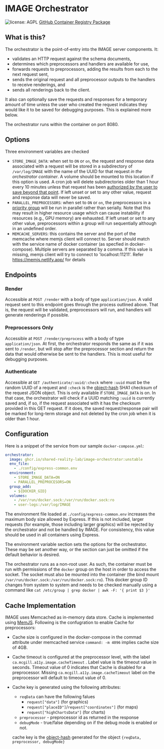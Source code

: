 # IMAGE Orchestrator

![license: AGPL](https://img.shields.io/badge/license-AGPL-success) [GitHub Container Registry Package](https://github.com/Shared-Reality-Lab/IMAGE-server/pkgs/container/image-orchestrator)

## What is this?

The orchestrator is the point-of-entry into the IMAGE server components. It:
- validates an HTTP request against the schema documents,
- determines which preprocessors and handlers are available for use,
- forwards requests to preprocessors, adding the results from each to the next request sent,
- sends the original request and all preprocessor outputs to the handlers to receive renderings, and
- sends all renderings back to the client.

It also can optionally save the requests and responses for a temporary amount of time unless the user who created
the request indicates they would like it to be saved for debugging purposes. This is explained more below.

The orchestrator runs within the container on port 8080.

## Options

Three environment variables are checked
- `STORE_IMAGE_DATA`: when set to `ON` or `on`, the request and response data associated with a request will be stored in a subdirectory
of `/var/log/IMAGE` with the name of the UUID for that request *in the orchestrator container*. A volume should be
mounted to this location if this option is used. A cron job will delete subdirectories older than 1 hour every 10 minutes
unless that request has been [authorized by the user to save beyond that point](#authenticate).
If left unset or set to any other value, request and response data will never be saved.
- `PARALLEL_PREPROCESSORS`: when set to `ON` or `on`, the preprocessors in a [priority group](https://github.com/Shared-Reality-Lab/IMAGE-server/wiki/2.-Handlers,-Preprocessors-and-Services#docker-compose-configuration) will be run in parallel
rather than serially. Note that this may result in higher resource usage which can cause instability if resources (e.g., GPU memory) are exhausted.
If left unset or set to any other value, preprocessors within a group will run sequentially although in an undefined order.
- `MEMCACHE_SERVERS`: this contains the server and the port of the memcache where memjs client will connect to. Server should match with the service name of docker container (as specfied in docker-compose). Multiple servers are separated by a comma. If this value is missing, memjs client will try to connect to 'localhost:11211'.  Refer https://memjs.netlify.app/ for details 

## Endpoints

### Render

Accessible at `POST /render` with a body of type `application/json`. A valid request sent to this endpoint goes through the process outlined above. That is,
the request will be validated, preprocessors will run, and handlers will generate renderings if possible.

### Preprocessors Only

Accessible at `POST /render/preprocess` with a body of type `application/json`. At first, the orchestrator responds
the same as if it was sent to `/render`, but will stop after the preprocessor section and return the data that would
otherwise be sent to the handlers. This is most useful for debugging purposes.

### Authenticate

Accessible at `GET /authenticate/:uuid/:check` where `:uuid` must be the random UUID of a request and `:check` is the [object-hash](https://www.npmjs.com/package/object-hash) SHA1 checksum
of the request JSON object. This is only available if `STORE_IMAGE_DATA` is on.
In that case, the orchestrator will check if a UUID matching `:uuid` is currently saved and, if so, if the
request associated with it has the checksum provided in this GET request. If it does, the saved request/response pair
will be marked for long-term storage and not deleted by the cron job when it is older than 1 hour.


## Configuration

Here is a snippet of the service from our sample `docker-compose.yml`:

```yaml
orchestrator:
  image: ghcr.io/shared-reality-lab/image-orchestrator:unstable
  env_file:
    - ./config/express-common.env
  environment:
    - STORE_IMAGE_DATA=ON
    - PARALLEL_PREPROCESORS=ON
  group_add:
    - ${DOCKER_GID}
  volumes:
    - /var/run/docker.sock:/var/run/docker.sock:ro
    - user-logs:/var/log/IMAGE
```

The environment file loaded at `./config/express-common.env` increases the maximum body size allowed by Express.
If this is not included, larger requests (for example, those including larger graphics) will be rejected by the orchestrator
and not be handled by IMAGE. For consistency, this value should be used in all containers using Express.

The environment variable section sets the options for the orchestrator. These may be set another way, or the section can just
be omitted if the default behavior is desired.

The orchestrator runs as a non-root user. As such, the container must be run with permissions of the `docker` group on the host
in order to access the socket. The socket must also be mounted into the container (the bind mount `/var/run/docker.sock:/var/run/docker.sock:ro`).
This docker group ID changes from system to system and needs to be checked manually using a command like `cat /etc/group | grep docker | awk -F: '{ print $3 }'`

## Cache Implementation

IMAGE uses Memcached as in-memory data store. Cache is implemented using [MemJS](https://www.npmjs.com/package/memjs). Following is the confugration to enable Cache for preprocessors:

- Cache size is configured in the docker-compose in the commad attribute under memcached service `command: -m 4096` implies cache size of 4GB.

- Cache timeout is configured at the preprocessor level, with the label `ca.mcgill.a11y.image.cacheTimeout` . Label value is the timeout value in seconds. Timeout value of 0 indicates that Cache is disabled for a preprocessor. Missing `ca.mcgill.a11y.image.cacheTimeout` label on the preprocessor will default to timeout value of 0.

- Cache key is generated using the following attributes:
  - `reqData` can have the following falues
    - `request["data"]` (for graphics)
    - `request["placeID"]`/`request["coordinates"]` (for maps)
    - `request["highChartsData"]` (for charts)
  - `preprocessor` - preprocessor id as returned in the response
  - `debugMode` - true/false depending on if the debug mode is enabled or not.

  cache key is the [object-hash](https://www.npmjs.com/package/object-hash) generated for the object `{reqData, preprocessor, debugMode}`

